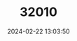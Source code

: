 ---
title: "32010"
category: "Nesoluma polynesicum"
draft: false
date: 2024-02-22 13:03:50
languages:
  English: ["Island Nesoluma"]
---